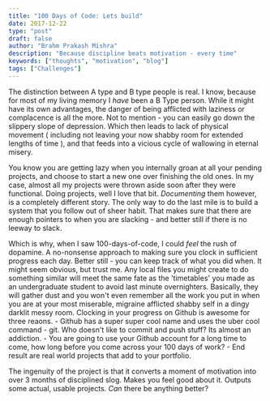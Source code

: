 ```yaml
---
title: "100 Days of Code: Lets build"
date: 2017-12-22
type: "post"
draft: false
author: "Brahm Prakash Mishra"
description: "Because discipline beats motivation - every time"
keywords: ["thoughts", "motivation", "blog"]
tags: ["Challenges"]
---
```


The distinction between A type and B type people is real. I know, because for most of my living memory I *have* been a B Type person. While it might have its own advantages, the danger of being afflicted with laziness or complacence is all the more. Not to mention - you can easily go down the slippery slope of depression. Which then leads to lack of physical movement ( including not leaving your now shabby room for extended lengths of time ), and that feeds into a vicious cycle of wallowing in eternal misery.

You know you are getting lazy when you internally groan at all your pending projects, and choose to start a new one over finishing the old ones. In my case, almost all my projects were thrown aside soon after they were functional. Doing projects, well I love that bit. *Documenting* them however, is a completely different story. The only way to do the last mile is to build a system that you follow out of sheer habit. That makes sure that there are enough pointers to when you are slacking - and better still if there is no leeway to slack.

Which is why, when I saw 100-days-of-code, I could *feel* the rush of dopamine. A no-nonsense approach to making sure you clock in sufficient progress each day. Better still - you can keep track of what you did when. It might seem obvious, but trust me. Any local files you might create to do something similar will meet the same fate as the 'timetables' you made as an undergraduate student to avoid last minute overnighters. Basically, they will gather dust and you won't even remember all the work you put in when you are at your most miserable, migraine afflicted shabby self in a dingy darklit messy room. Clocking in your progress on Github is awesome for three reaons.
	- Github has a super super cool name and uses the uber cool command - git. Who doesn't like to commit and push stuff? Its almost an addiction.
	- You are going to use your Github account for a long time to come, how long before you come across your 100 days of work? 
	- End result are real world projects that add to your portfolio.

The ingenuity of the project is that it converts a moment of motivation into over 3 months of disciplined slog. Makes you feel good about it. Outputs some actual, usable projects. *Can* there be anything better?

